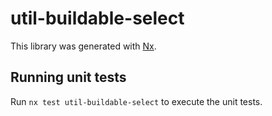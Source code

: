 # util-buildable-select

This library was generated with [Nx](https://nx.dev).

## Running unit tests

Run `nx test util-buildable-select` to execute the unit tests.
